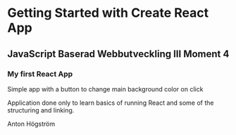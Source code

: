 # Getting Started with Create React App

## JavaScript Baserad Webbutveckling III Moment 4

### My first React App

Simple app with a button to change main background color on click

Application done only to learn basics of running React and some of the structuring and linking.

Anton Högström
